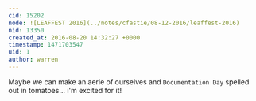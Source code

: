 ```yaml
---
cid: 15202
node: ![LEAFFEST 2016](../notes/cfastie/08-12-2016/leaffest-2016)
nid: 13350
created_at: 2016-08-20 14:32:27 +0000
timestamp: 1471703547
uid: 1
author: warren
---
```


Maybe we can make an aerie of ourselves and `Documentation Day` spelled out in tomatoes... i'm excited for it!